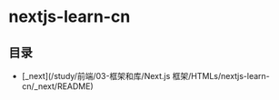 #  nextjs-learn-cn

## 目录

  * [_next](/study/前端/03-框架和库/Next.js 框架/HTMLs/nextjs-learn-cn/_next/README)